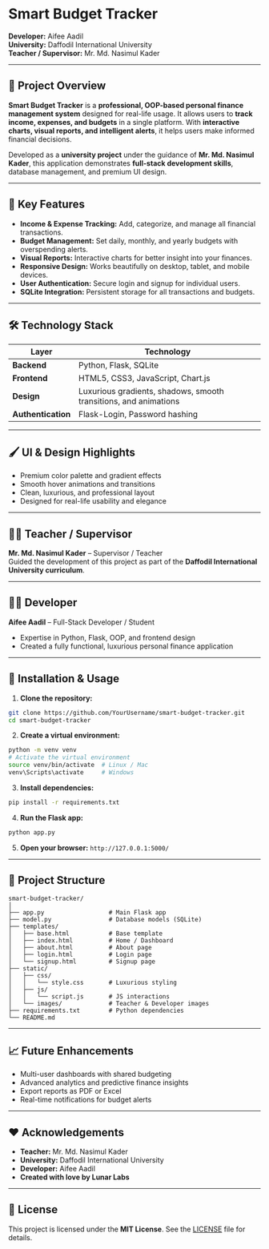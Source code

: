 
# Smart Budget Tracker 

**Developer:** Aifee Aadil  
**University:** Daffodil International University  
**Teacher / Supervisor:** Mr. Md. Nasimul Kader  

---

## 🌟 Project Overview

**Smart Budget Tracker** is a **professional, OOP-based personal finance management system** designed for real-life usage. It allows users to **track income, expenses, and budgets** in a single platform. With **interactive charts, visual reports, and intelligent alerts**, it helps users make informed financial decisions.  

Developed as a **university project** under the guidance of **Mr. Md. Nasimul Kader**, this application demonstrates **full-stack development skills**, database management, and premium UI design.

---

## 🎯 Key Features

- **Income & Expense Tracking:** Add, categorize, and manage all financial transactions.  
- **Budget Management:** Set daily, monthly, and yearly budgets with overspending alerts.  
- **Visual Reports:** Interactive charts for better insight into your finances.  
- **Responsive Design:** Works beautifully on desktop, tablet, and mobile devices.  
- **User Authentication:** Secure login and signup for individual users.  
- **SQLite Integration:** Persistent storage for all transactions and budgets.  

---

## 🛠 Technology Stack

| Layer | Technology |
|-------|-----------|
| **Backend** | Python, Flask, SQLite |
| **Frontend** | HTML5, CSS3, JavaScript, Chart.js |
| **Design** | Luxurious gradients, shadows, smooth transitions, and animations |
| **Authentication** | Flask-Login, Password hashing |

---

## 🖌 UI & Design Highlights

- Premium color palette and gradient effects  
- Smooth hover animations and transitions  
- Clean, luxurious, and professional layout  
- Designed for real-life usability and elegance  

---

## 👨‍🏫 Teacher / Supervisor

**Mr. Md. Nasimul Kader** – Supervisor / Teacher  
Guided the development of this project as part of the **Daffodil International University curriculum**.

---

## 👨‍💻 Developer

**Aifee Aadil** – Full-Stack Developer / Student  
- Expertise in Python, Flask, OOP, and frontend design  
- Created a fully functional, luxurious personal finance application  

---

## 🚀 Installation & Usage

1. **Clone the repository:**

```bash
git clone https://github.com/YourUsername/smart-budget-tracker.git
cd smart-budget-tracker
````

2. **Create a virtual environment:**

```bash
python -m venv venv
# Activate the virtual environment
source venv/bin/activate  # Linux / Mac
venv\Scripts\activate     # Windows
```

3. **Install dependencies:**

```bash
pip install -r requirements.txt
```

4. **Run the Flask app:**

```bash
python app.py
```

5. **Open your browser:** `http://127.0.0.1:5000/`

---

## 📂 Project Structure

```
smart-budget-tracker/
│
├── app.py                  # Main Flask app
├── model.py                # Database models (SQLite)
├── templates/
│   ├── base.html           # Base template
│   ├── index.html          # Home / Dashboard
│   ├── about.html          # About page
│   ├── login.html          # Login page
│   └── signup.html         # Signup page
├── static/
│   ├── css/
│   │   └── style.css       # Luxurious styling
│   ├── js/
│   │   └── script.js       # JS interactions
│   └── images/             # Teacher & Developer images
├── requirements.txt        # Python dependencies
└── README.md
```

---

## 📈 Future Enhancements

* Multi-user dashboards with shared budgeting
* Advanced analytics and predictive finance insights
* Export reports as PDF or Excel
* Real-time notifications for budget alerts

---

## ❤️ Acknowledgements

* **Teacher:** Mr. Md. Nasimul Kader
* **University:** Daffodil International University
* **Developer:** Aifee Aadil
* **Created with love by Lunar Labs**

---

## 📌 License

This project is licensed under the **MIT License**. See the [LICENSE](LICENSE) file for details.


